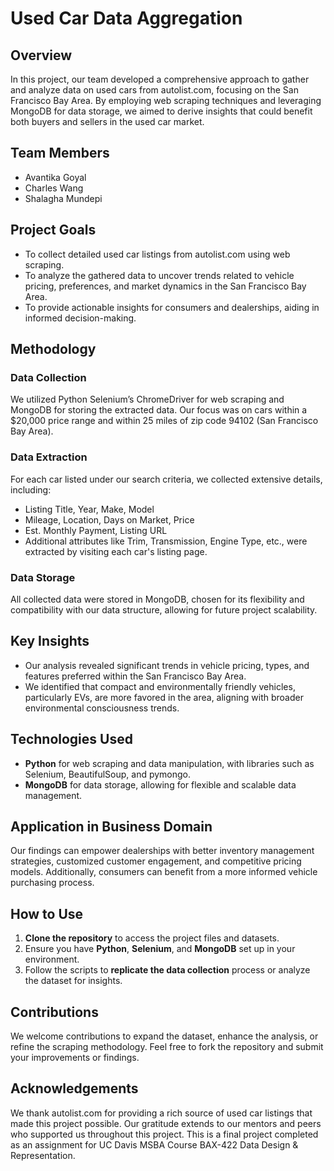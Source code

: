 # Used Car Data Aggregation

## Overview

In this project, our team developed a comprehensive approach to gather and analyze data on used cars from autolist.com, focusing on the San Francisco Bay Area. By employing web scraping techniques and leveraging MongoDB for data storage, we aimed to derive insights that could benefit both buyers and sellers in the used car market.

## Team Members

- Avantika Goyal
- Charles Wang
- Shalagha Mundepi

## Project Goals

- To collect detailed used car listings from autolist.com using web scraping.
- To analyze the gathered data to uncover trends related to vehicle pricing, preferences, and market dynamics in the San Francisco Bay Area.
- To provide actionable insights for consumers and dealerships, aiding in informed decision-making.

## Methodology

### Data Collection

We utilized Python Selenium’s ChromeDriver for web scraping and MongoDB for storing the extracted data. Our focus was on cars within a $20,000 price range and within 25 miles of zip code 94102 (San Francisco Bay Area).

### Data Extraction

For each car listed under our search criteria, we collected extensive details, including:
- Listing Title, Year, Make, Model
- Mileage, Location, Days on Market, Price
- Est. Monthly Payment, Listing URL
- Additional attributes like Trim, Transmission, Engine Type, etc., were extracted by visiting each car's listing page.

### Data Storage

All collected data were stored in MongoDB, chosen for its flexibility and compatibility with our data structure, allowing for future project scalability.

## Key Insights

- Our analysis revealed significant trends in vehicle pricing, types, and features preferred within the San Francisco Bay Area.
- We identified that compact and environmentally friendly vehicles, particularly EVs, are more favored in the area, aligning with broader environmental consciousness trends.

## Technologies Used

- **Python** for web scraping and data manipulation, with libraries such as Selenium, BeautifulSoup, and pymongo.
- **MongoDB** for data storage, allowing for flexible and scalable data management.

## Application in Business Domain

Our findings can empower dealerships with better inventory management strategies, customized customer engagement, and competitive pricing models. Additionally, consumers can benefit from a more informed vehicle purchasing process.

## How to Use

1. **Clone the repository** to access the project files and datasets.
2. Ensure you have **Python**, **Selenium**, and **MongoDB** set up in your environment.
3. Follow the scripts to **replicate the data collection** process or analyze the dataset for insights.

## Contributions

We welcome contributions to expand the dataset, enhance the analysis, or refine the scraping methodology. Feel free to fork the repository and submit your improvements or findings.

## Acknowledgements

We thank autolist.com for providing a rich source of used car listings that made this project possible. Our gratitude extends to our mentors and peers who supported us throughout this project. This is a final project completed as an assignment for UC Davis MSBA Course BAX-422 Data Design & Representation.
